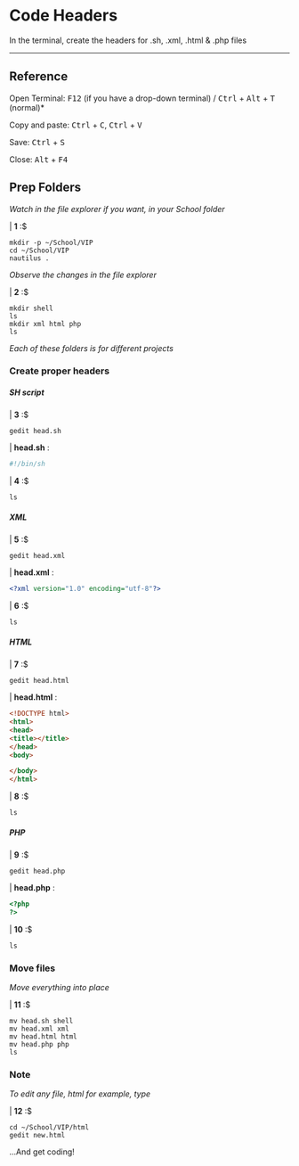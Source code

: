 # Code Headers

In the terminal, create the headers for .sh, .xml, .html & .php files

___

## Reference

Open Terminal: <kbd>F12</kbd> (if you have a drop-down terminal) / <kbd>Ctrl</kbd> + <kbd>Alt</kbd> + <kbd>T</kbd> (normal)*

Copy and paste: <kbd>Ctrl</kbd> + <kbd>C</kbd>, <kbd>Ctrl</kbd> + <kbd>V</kbd>

Save: <kbd>Ctrl</kbd> + <kbd>S</kbd>

Close: <kbd>Alt</kbd> + <kbd>F4</kbd>

## Prep Folders

*Watch in the file explorer if you want, in your School folder*

| **1** :$

```console
mkdir -p ~/School/VIP
cd ~/School/VIP
nautilus .
```

*Observe the changes in the file explorer*

| **2** :$

```console
mkdir shell
ls
mkdir xml html php
ls
```

*Each of these folders is for different projects*

### Create proper headers

##### SH script

| **3** :$

```console
gedit head.sh
```

| **head.sh** :

```sh
#!/bin/sh
```

| **4** :$

```console
ls
```

##### XML

| **5** :$

```console
gedit head.xml
```

| **head.xml** :

```xml
<?xml version="1.0" encoding="utf-8"?>
```

| **6** :$

```console
ls
```

##### HTML

| **7** :$

```console
gedit head.html
```

| **head.html** :

```html
<!DOCTYPE html>
<html>
<head>
<title></title>
</head>
<body>

</body>
</html>
```

| **8** :$

```console
ls
```

##### PHP

| **9** :$

`gedit head.php`

| **head.php** :

```php
<?php
?>
```

| **10** :$

```console
ls
```

### Move files

*Move everything into place*

| **11** :$

```console
mv head.sh shell
mv head.xml xml
mv head.html html
mv head.php php
ls
```

### Note

*To edit any file, html for example, type*

| **12** :$

```console
cd ~/School/VIP/html
gedit new.html
```

...And get coding!
